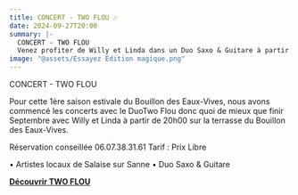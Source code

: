 ```yaml
---
title: CONCERT - TWO FLOU 🎶
date: 2024-09-27T20:00
summary: |-
  CONCERT - TWO FLOU
  Venez profiter de Willy et Linda dans un Duo Saxo & Guitare à partir de 20h00 sur la terrasse du Bouillon des Eaux-Vives.
image: "@assets/Essayez Édition magique.png"
---
```

CONCERT - TWO FLOU

Pour cette 1ère saison estivale du Bouillon des Eaux-Vives, nous avons commencé les concerts avec le DuoTwo Flou donc quoi de mieux que finir Septembre avec Willy et Linda à partir de 20h00 sur la terrasse du Bouillon des Eaux-Vives.

Réservation conseillée 06.07.38.31.61
Tarif : Prix Libre

• Artistes locaux de Salaise sur Sanne • Duo Saxo & Guitare

**[Découvrir TWO FLOU](https://www.facebook.com/profile.php?id=61553977465506&locale=fr_FR)**
